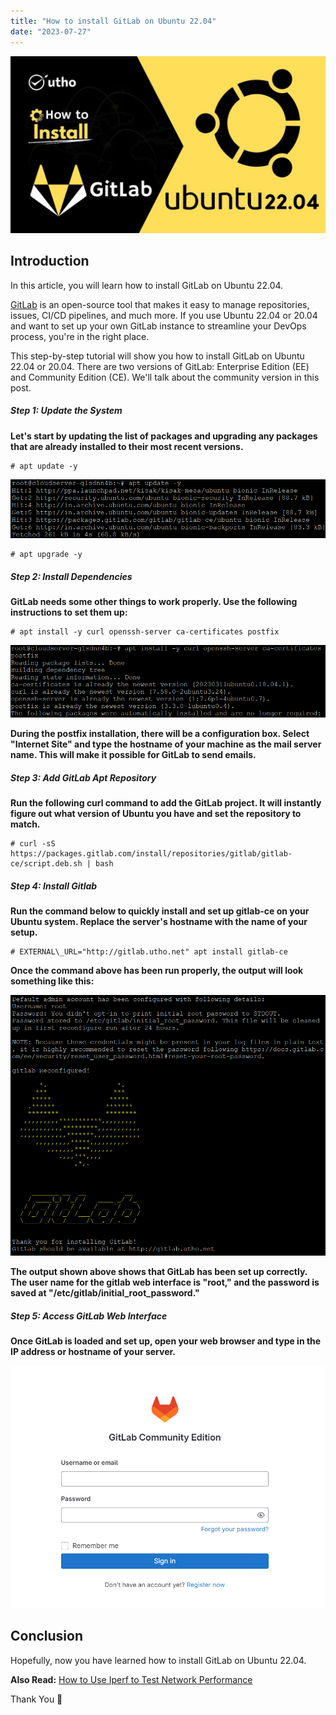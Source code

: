 ```yaml
---
title: "How to install GitLab on Ubuntu 22.04"
date: "2023-07-27"
---
```


![How to install GitLab on Ubuntu 22.04](images/How-to-install-GitLab-on-Ubuntu-22.04-1024x576.jpg)

## Introduction

In this article, you will learn how to install GitLab on Ubuntu 22.04.

[GitLab](https://en.wikipedia.org/wiki/GitLab) is an open-source tool that makes it easy to manage repositories, issues, CI/CD pipelines, and much more. If you use Ubuntu 22.04 or 20.04 and want to set up your own GitLab instance to streamline your DevOps process, you're in the right place.

This step-by-step tutorial will show you how to install GitLab on Ubuntu 22.04 or 20.04. There are two versions of GitLab: Enterprise Edition (EE) and Community Edition (CE). We'll talk about the community version in this post.

##### Step 1: Update the System

**Let's start by updating the list of packages and upgrading any packages that are already installed to their most recent versions.**

```
# apt update -y

```

![How to install GitLab on Ubuntu 22.04](images/image-1221.png)

```
# apt upgrade -y

```

##### Step 2: Install Dependencies

**GitLab needs some other things to work properly. Use the following instructions to set them up:**

```
# apt install -y curl openssh-server ca-certificates postfix

```

![dependencies](images/image-1222.png)

**During the postfix installation, there will be a configuration box. Select "Internet Site" and type the hostname of your machine as the mail server name. This will make it possible for GitLab to send emails.**

##### Step 3: Add GitLab Apt Repository

**Run the following curl command to add the GitLab project. It will instantly figure out what version of Ubuntu you have and set the repository to match.**

```
# curl -sS https://packages.gitlab.com/install/repositories/gitlab/gitlab-ce/script.deb.sh | bash

```

##### Step 4: Install Gitlab

**Run the command below to quickly install and set up gitlab-ce on your Ubuntu system. Replace the server's hostname with the name of your setup.**

```
# EXTERNAL\_URL="http://gitlab.utho.net" apt install gitlab-ce

```

**Once the command above has been run properly, the output will look something like this:**

![install GitLab on Ubuntu](images/image-1220.png)

**The output shown above shows that GitLab has been set up correctly. The user name for the gitlab web interface is "root," and the password is saved at "/etc/gitlab/initial\_root\_password."**

##### Step 5: Access GitLab Web Interface

**Once GitLab is loaded and set up, open your web browser and type in the IP address or hostname of your server.**

![How to install GitLab on Ubuntu 22.04](images/image-1219.png)

## Conclusion

Hopefully, now you have learned how to install GitLab on Ubuntu 22.04.

**Also Read:** [How to Use Iperf to Test Network Performance](https://utho.com/docs/tutorial/how-to-use-iperf-to-test-network-performance/)

Thank You 🙂
